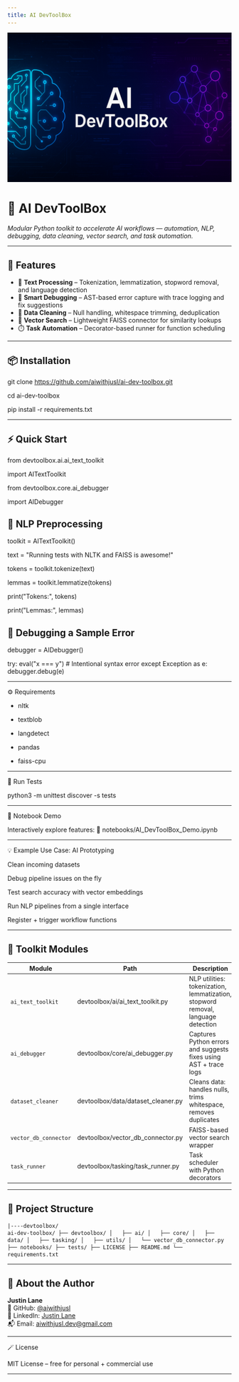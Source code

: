 ```yaml
---
title: AI DevToolBox
---
```


![Banner](ai_dev_toolbox_banner.png)

# 🧠 AI DevToolBox

*Modular Python toolkit to accelerate AI workflows — automation, NLP, debugging, data cleaning, vector search, and task automation.*

---

## 🚀 Features

- 🧠 **Text Processing** – Tokenization, lemmatization, stopword removal, and language detection  
- 🐞 **Smart Debugging** – AST-based error capture with trace logging and fix suggestions  
- 🧹 **Data Cleaning** – Null handling, whitespace trimming, deduplication  
- 🧭 **Vector Search** – Lightweight FAISS connector for similarity lookups  
- ⏱️ **Task Automation** – Decorator-based runner for function scheduling  

---

## 📦 Installation

git clone https://github.com/aiwithjusl/ai-dev-toolbox.git

cd ai-dev-toolbox

pip install -r requirements.txt

---

## ⚡ Quick Start

from devtoolbox.ai.ai_text_toolkit

import AITextToolkit

from devtoolbox.core.ai_debugger

import AIDebugger

## 🧪 NLP Preprocessing

toolkit = AITextToolkit()

text = "Running tests with NLTK and FAISS is awesome!"

tokens = toolkit.tokenize(text)

lemmas = toolkit.lemmatize(tokens)

print("Tokens:", tokens)

print("Lemmas:", lemmas)

## 🐞 Debugging a Sample Error

debugger = AIDebugger()

try:
    eval("x === y")  # Intentional syntax error
except Exception as e:
    debugger.debug(e)

---

⚙️ Requirements

- nltk

- textblob

- langdetect

- pandas

- faiss-cpu

---

🧪 Run Tests

python3 -m unittest discover -s tests


---

📓 Notebook Demo

Interactively explore features:
📍 notebooks/AI_DevToolBox_Demo.ipynb


---

💡 Example Use Case: AI Prototyping

Clean incoming datasets

Debug pipeline issues on the fly

Test search accuracy with vector embeddings

Run NLP pipelines from a single interface

Register + trigger workflow functions


---


## 🧰 Toolkit Modules

| Module               | Path                                      | Description                                                                      |
|----------------------|-------------------------------------------|----------------------------------------------------------------------------------|
| `ai_text_toolkit`    | devtoolbox/ai/ai_text_toolkit.py          | NLP utilities: tokenization, lemmatization, stopword removal, language detection |
| `ai_debugger`        | devtoolbox/core/ai_debugger.py            | Captures Python errors and suggests fixes using AST + trace logs                 |
| `dataset_cleaner`    | devtoolbox/data/dataset_cleaner.py        | Cleans data: handles nulls, trims whitespace, removes duplicates                 |
| `vector_db_connector`| devtoolbox/vector_db_connector.py         | FAISS-based vector search wrapper                                                |
| `task_runner`        | devtoolbox/tasking/task_runner.py         | Task scheduler with Python decorators                                            |



---

## 📂 Project Structure

```
|----devtoolbox/
ai-dev-toolbox/ ├── devtoolbox/ │   ├── ai/ │   ├── core/ │   ├── data/ │   ├── tasking/ │   ├── utils/ │   └── vector_db_connector.py ├── notebooks/ ├── tests/ ├── LICENSE ├── README.md └── requirements.txt
```

---

## 👤 About the Author

**Justin Lane**  
🔗 GitHub: [@aiwithjusl](https://github.com/aiwithjusl)  
🔗 LinkedIn: [Justin Lane](https://www.linkedin.com/in/justin-lane-69b960219)  
📬 Email: aiwithjusl.dev@gmail.com

---

🪄 License

MIT License – free for personal + commercial use

---
